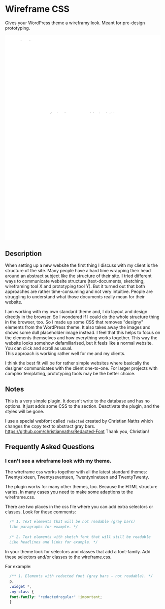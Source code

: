 # Wireframe CSS

Gives your WordPress theme a wireframy look. Meant for pre-design prototyping. 

![Image](./assets/images/wireframe-screenshot.png)

## Description
When setting up a new website the first thing I discuss with my client is the structure of the site.
Many people have a hard time wrapping their head around an abstract subject like the structure of their site. 
I tried different ways to communicate website structure (text-documents, sketching, wireframing tool X and prototyping tool Y). 
But it turned out that both approaches are rather time-consuming and not very intuitive. 
People are struggling to understand what those documents really mean for their website.

I am working with my own standard theme and, I do layout and design directly in the browser. So I wondered if I could do the whole structure thing in the browser, too.
So I made up some CSS that removes "designy" elements from the WordPress theme. It also takes away the images and shows some dull placeholder image instead.
I feel that this helps to focus on the elements themselves and how everything works together.
This way the website looks somehow defamiliarised, but it feels like a normal website. You can click and scroll as usual.  
This approach is working rather well for me and my clients. 

I think the best fit will be for rather simple websites where basically the designer communicates with the client one-to-one. 
For larger projects with complex templating, prototyping tools may be the better choice.


## Notes
This is a very simple plugin. It doesn't write to the database and has no options.
It just adds some CSS to the <head> section. Deactivate the plugin, and the styles will be gone.

I use a special webfont called `redacted` created by Christian Naths which changes the copy text to abstract gray bars.
https://github.com/christiannaths/Redacted-Font
Thank you, Christian!


## Frequently Asked Questions

### I can't see a wireframe look with my theme.

The wireframe css works together with all the latest standard themes: Twentysixteen, Twentyseventeen, Twentynineteen and TwentyTwenty.

The plugin works for many other themes, too. Because the HTML structure varies.
In many cases you need to make some adaptions to the wireframe.css. 

There are two places in the css file where you can add extra selectors or classes. 
Look for these comments:
```css
  /* 1. Text elements that will be not readable (gray bars)
  like paragraphs for example. */

  /* 2. Text elements with sketch font that will still be readable
  Like headlines and links for example. */
```

In your theme look for selectors and classes that add a font-family. 
Add these selectors and/or classes to the wireframe.css.

For example:
```css
  /** 1. Elements with redacted font (gray bars – not readable). */
  p,
  .widget *,
  .my-class {
  font-family: "redactedregular" !important;
  }
```
